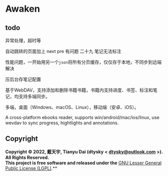 # Awaken

## todo

异常处理，超时等

自动跳转的页面加上 next pre 有问题
二十九 笔记无法标注

性能问题，一开始用另一个`json`将所有分页缓存，仅仅存于本地，不同步到远端 解决

压后台存笔记配置

基于WebDAV，支持添加和删除书籍书籍，书籍内支持进度、书签、标注和笔记，均支持多端同步。

多端，桌面（Windows、macOS、Linux），移动端（安卓、iOS）。

A cross-platform ebooks reader, supports win/android/mac/ios/linux, use wevdav to sync progress, hightlights and annotations.

## Copyright
**Copyright © 2022, 戴天宇, Tianyu Dai (dtysky < dtysky@outlook.com >). All Rights Reserved.**  
**This project is free software and released under the** [GNU Lesser General Public License (LGPL)](https://www.gnu.org/licenses/lgpl-3.0.en.html).**
